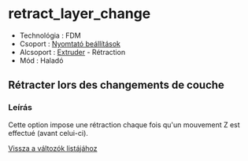# retract\_layer\_change

* Technológia : FDM
* Csoport : [Nyomtató beállítások](../../beallitasok/printer_settings.md)
* Alcsoport : [Extruder](../../beallitasok/printer_settings.md#extrudeuse) - Rétraction
* Mód : Haladó

## Rétracter lors des changements de couche

### Leírás

Cette option impose une rétraction chaque fois qu'un mouvement Z est effectué \(avant celui-ci\).

[Vissza a változók listájához](../../variable_list)

